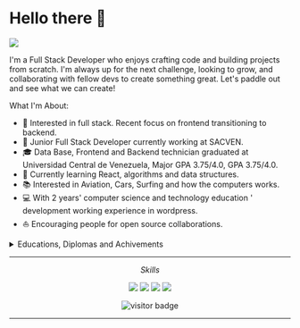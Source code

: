 # Hello there 👋

![](https://github.com/halfrost/halfrost/blob/master/icons/header_.png)

I'm a Full Stack Developer who enjoys crafting code and building projects from scratch. I'm always up for the next challenge, looking to grow, and collaborating with fellow devs to create something great.
Let's paddle out and see what we can create!

What I'm About:
* 🧐 Interested in full stack. Recent focus on frontend transitioning to backend.
* 💼 Junior Full Stack Developer currently working at SACVEN.
* 🎓 Data Base, Frontend and Backend technician graduated at Universidad Central de Venezuela, Major GPA 3.75/4.0, GPA 3.75/4.0.
* 🌱 Currently learning React, algorithms and data structures.
* 📚 Interested in Aviation, Cars, Surfing and how the computers works.
* 💻 With 2 years' computer science and technology education ' development working experience in wordpress.
* ⛵ Encouraging people for open source collaborations.


<details>
  <summary>Educations, Diplomas and Achivements</summary>
  <br>

<p align="center">
<a href= ""><img src="https://upload.wikimedia.org/wikipedia/commons/f/f4/Logo_Universidad_Central_de_Venezuela.svg" height="100" width="100"/></a>
<a href= ""><img src="[https://encrypted-tbn0.gstatic.com/images?q=tbn:ANd9GcSI_dzp9WBnt6DDU5MdpuZXS9DIgLrXgJUgpg&s](https://assets.bitdegree.org/online-learning-platforms/storage/media/freecodecamp-big.o.png?tr=w-250)" height="100" width="100"/></a>
<a href= ""><img src="https://encrypted-tbn0.gstatic.com/images?q=tbn:ANd9GcRiNvvrp13Wc3-oaOlzhqEJAFrpPFcTZpViSQ&s" height="100" width="100"/></a>
<img src="" height="100" width="100"/>
<a href= """ height="100" width="100"/></a>
<a href= ""><img src=""/></a>
</p>

<p align="center">
<img align="center" src="" />
<img align="center" src="" />
<img align="center" src="" />
</p>

</details>
  
<hr>
<p align="center">
  <i> Skills </i>

<p align="center">
<a href= ""><img src="https://img.shields.io/badge/HTML5-E34F26?style=for-the-badge&logo=html5&logoColor=white"/></a>
<a href= ""><img src="https://img.shields.io/badge/Bootstrap-563D7C?style=for-the-badge&logo=bootstrap&logoColor=white"/></a>
<a href= ""><img src="https://img.shields.io/badge/JavaScript-323330?style=for-the-badge&logo=javascript&logoColor=F7DF1E"/></a>
<a href= ""><img src="https://img.shields.io/badge/React_Native-20232A?style=for-the-badge&logo=react&logoColor=61DAFB"/></a>
</p>

<p  align="center">
<!--<img src="https://visitor-badge.glitch.me/badge?page_id=halfrost.halfrost" alt="visitor badge"/>-->
<img src="https://visitor-badge.laobi.icu/badge?page_id=halfrost.halfrost" alt="visitor badge"/>       
</p>

</p>

---

<!--

Here are some ideas to get you started:

- 🔭 I’m currently working on ...
- 🌱 I’m currently learning ...
- 👯 I’m looking to collaborate on ...
- 🤔 I’m looking for help with ...
- 💬 Ask me about ...
- 📫 How to reach me: ...
- ⚡ Fun fact: ...
-->
